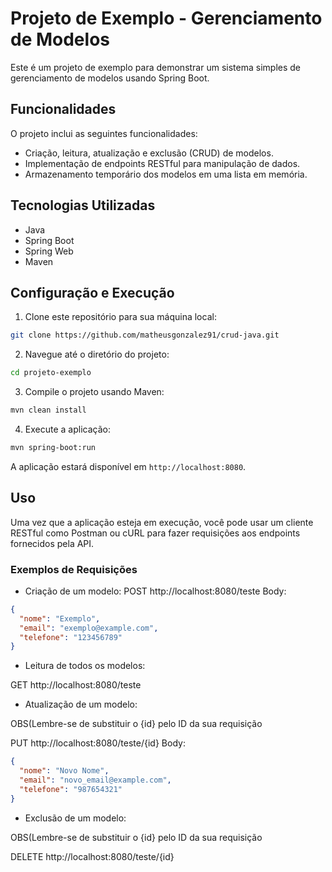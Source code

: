 # Projeto de Exemplo - Gerenciamento de Modelos

Este é um projeto de exemplo para demonstrar um sistema simples de gerenciamento de modelos usando Spring Boot.

## Funcionalidades

O projeto inclui as seguintes funcionalidades:

- Criação, leitura, atualização e exclusão (CRUD) de modelos.
- Implementação de endpoints RESTful para manipulação de dados.
- Armazenamento temporário dos modelos em uma lista em memória.

## Tecnologias Utilizadas

- Java
- Spring Boot
- Spring Web
- Maven

## Configuração e Execução

1. Clone este repositório para sua máquina local:

```bash
git clone https://github.com/matheusgonzalez91/crud-java.git
```


2. Navegue até o diretório do projeto:

```bash
cd projeto-exemplo
```


3. Compile o projeto usando Maven:

```bash
mvn clean install
```

4. Execute a aplicação:

```bash
mvn spring-boot:run
```


A aplicação estará disponível em `http://localhost:8080`.

## Uso

Uma vez que a aplicação esteja em execução, você pode usar um cliente RESTful como Postman ou cURL para fazer requisições aos endpoints fornecidos pela API.

### Exemplos de Requisições

- Criação de um modelo:
  POST http://localhost:8080/teste
  Body:

```json
{
  "nome": "Exemplo",
  "email": "exemplo@example.com",
  "telefone": "123456789"
}
```

- Leitura de todos os modelos:

GET http://localhost:8080/teste

- Atualização de um modelo:

OBS(Lembre-se de substituir o {id} pelo ID da sua requisição

PUT http://localhost:8080/teste/{id}
Body:

```json
{
  "nome": "Novo Nome",
  "email": "novo_email@example.com",
  "telefone": "987654321"
}
```

- Exclusão de um modelo:

OBS(Lembre-se de substituir o {id} pelo ID da sua requisição

DELETE http://localhost:8080/teste/{id}
